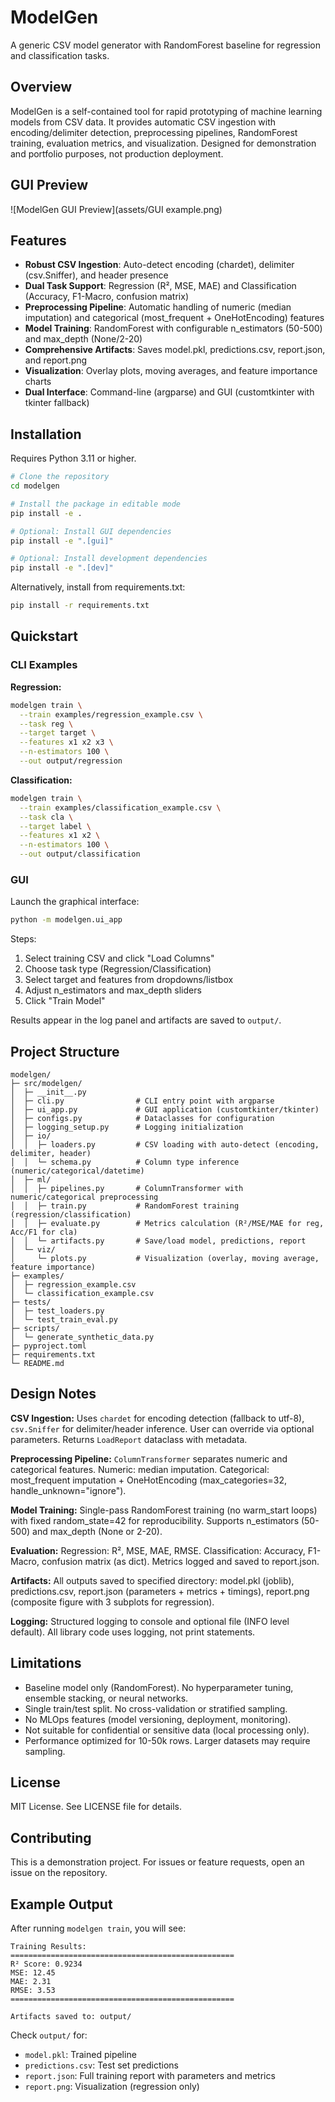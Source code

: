 # ModelGen

A generic CSV model generator with RandomForest baseline for regression and classification tasks.

## Overview

ModelGen is a self-contained tool for rapid prototyping of machine learning models from CSV data. It provides automatic CSV ingestion with encoding/delimiter detection, preprocessing pipelines, RandomForest training, evaluation metrics, and visualization. Designed for demonstration and portfolio purposes, not production deployment.

## GUI Preview

![ModelGen GUI Preview](assets/GUI example.png)

## Features

- **Robust CSV Ingestion**: Auto-detect encoding (chardet), delimiter (csv.Sniffer), and header presence
- **Dual Task Support**: Regression (R², MSE, MAE) and Classification (Accuracy, F1-Macro, confusion matrix)
- **Preprocessing Pipeline**: Automatic handling of numeric (median imputation) and categorical (most_frequent + OneHotEncoding) features
- **Model Training**: RandomForest with configurable n_estimators (50-500) and max_depth (None/2-20)
- **Comprehensive Artifacts**: Saves model.pkl, predictions.csv, report.json, and report.png
- **Visualization**: Overlay plots, moving averages, and feature importance charts
- **Dual Interface**: Command-line (argparse) and GUI (customtkinter with tkinter fallback)

## Installation

Requires Python 3.11 or higher.

```bash
# Clone the repository
cd modelgen

# Install the package in editable mode
pip install -e .

# Optional: Install GUI dependencies
pip install -e ".[gui]"

# Optional: Install development dependencies
pip install -e ".[dev]"
```

Alternatively, install from requirements.txt:

```bash
pip install -r requirements.txt
```

## Quickstart

### CLI Examples

**Regression:**
```bash
modelgen train \
  --train examples/regression_example.csv \
  --task reg \
  --target target \
  --features x1 x2 x3 \
  --n-estimators 100 \
  --out output/regression
```

**Classification:**
```bash
modelgen train \
  --train examples/classification_example.csv \
  --task cla \
  --target label \
  --features x1 x2 \
  --n-estimators 100 \
  --out output/classification
```

### GUI

Launch the graphical interface:

```bash
python -m modelgen.ui_app
```

Steps:
1. Select training CSV and click "Load Columns"
2. Choose task type (Regression/Classification)
3. Select target and features from dropdowns/listbox
4. Adjust n_estimators and max_depth sliders
5. Click "Train Model"

Results appear in the log panel and artifacts are saved to `output/`.

## Project Structure

```
modelgen/
├─ src/modelgen/
│  ├─ __init__.py
│  ├─ cli.py                # CLI entry point with argparse
│  ├─ ui_app.py             # GUI application (customtkinter/tkinter)
│  ├─ configs.py            # Dataclasses for configuration
│  ├─ logging_setup.py      # Logging initialization
│  ├─ io/
│  │  ├─ loaders.py         # CSV loading with auto-detect (encoding, delimiter, header)
│  │  └─ schema.py          # Column type inference (numeric/categorical/datetime)
│  ├─ ml/
│  │  ├─ pipelines.py       # ColumnTransformer with numeric/categorical preprocessing
│  │  ├─ train.py           # RandomForest training (regression/classification)
│  │  ├─ evaluate.py        # Metrics calculation (R²/MSE/MAE for reg, Acc/F1 for cla)
│  │  └─ artifacts.py       # Save/load model, predictions, report
│  └─ viz/
│     └─ plots.py           # Visualization (overlay, moving average, feature importance)
├─ examples/
│  ├─ regression_example.csv
│  └─ classification_example.csv
├─ tests/
│  ├─ test_loaders.py
│  └─ test_train_eval.py
├─ scripts/
│  └─ generate_synthetic_data.py
├─ pyproject.toml
├─ requirements.txt
└─ README.md
```

## Design Notes

**CSV Ingestion:**
Uses `chardet` for encoding detection (fallback to utf-8), `csv.Sniffer` for delimiter/header inference. User can override via optional parameters. Returns `LoadReport` dataclass with metadata.

**Preprocessing Pipeline:**
`ColumnTransformer` separates numeric and categorical features. Numeric: median imputation. Categorical: most_frequent imputation + OneHotEncoding (max_categories=32, handle_unknown="ignore").

**Model Training:**
Single-pass RandomForest training (no warm_start loops) with fixed random_state=42 for reproducibility. Supports n_estimators (50-500) and max_depth (None or 2-20).

**Evaluation:**
Regression: R², MSE, MAE, RMSE. Classification: Accuracy, F1-Macro, confusion matrix (as dict). Metrics logged and saved to report.json.

**Artifacts:**
All outputs saved to specified directory: model.pkl (joblib), predictions.csv, report.json (parameters + metrics + timings), report.png (composite figure with 3 subplots for regression).

**Logging:**
Structured logging to console and optional file (INFO level default). All library code uses logging, not print statements.

## Limitations

- Baseline model only (RandomForest). No hyperparameter tuning, ensemble stacking, or neural networks.
- Single train/test split. No cross-validation or stratified sampling.
- No MLOps features (model versioning, deployment, monitoring).
- Not suitable for confidential or sensitive data (local processing only).
- Performance optimized for 10-50k rows. Larger datasets may require sampling.

## License

MIT License. See LICENSE file for details.

## Contributing

This is a demonstration project. For issues or feature requests, open an issue on the repository.

## Example Output

After running `modelgen train`, you will see:

```
Training Results:
==================================================
R² Score: 0.9234
MSE: 12.45
MAE: 2.31
RMSE: 3.53
==================================================

Artifacts saved to: output/
```

Check `output/` for:
- `model.pkl`: Trained pipeline
- `predictions.csv`: Test set predictions
- `report.json`: Full training report with parameters and metrics
- `report.png`: Visualization (regression only)

